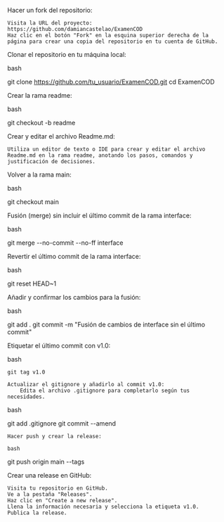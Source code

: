 Hacer un fork del repositorio:

    Visita la URL del proyecto: https://github.com/damiancastelao/ExamenCOD
    Haz clic en el botón "Fork" en la esquina superior derecha de la página para crear una copia del repositorio en tu cuenta de GitHub.

Clonar el repositorio en tu máquina local:

bash

git clone https://github.com/tu_usuario/ExamenCOD.git
cd ExamenCOD

Crear la rama readme:

bash

git checkout -b readme

Crear y editar el archivo Readme.md:

    Utiliza un editor de texto o IDE para crear y editar el archivo Readme.md en la rama readme, anotando los pasos, comandos y justificación de decisiones.

Volver a la rama main:

bash

git checkout main

Fusión (merge) sin incluir el último commit de la rama interface:

bash

git merge --no-commit --no-ff interface

Revertir el último commit de la rama interface:

bash

git reset HEAD~1

Añadir y confirmar los cambios para la fusión:

bash

git add .
git commit -m "Fusión de cambios de interface sin el último commit"

Etiquetar el último commit con v1.0:

bash

    git tag v1.0

    Actualizar el gitignore y añadirlo al commit v1.0:
        Edita el archivo .gitignore para completarlo según tus necesidades.

bash

git add .gitignore
git commit --amend

    Hacer push y crear la release:

    bash

git push origin main --tags

Crear una release en GitHub:

    Visita tu repositorio en GitHub.
    Ve a la pestaña "Releases".
    Haz clic en "Create a new release".
    Llena la información necesaria y selecciona la etiqueta v1.0.
    Publica la release.
